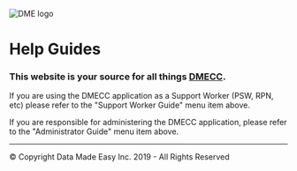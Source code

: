 ![DME logo](https://www.dmecc.ca/assets/images/dme_client_care_logo.jpg)

# Help Guides

### This website is your source for all things [DMECC](https://dmecc.ca).

If you are using the DMECC application as a Support Worker (PSW, RPN, etc) please refer to the "Support Worker Guide" menu item above.

If you are responsible for administering the DMECC application, please refer to the "Administrator Guide" menu item above.




---
© Copyright Data Made Easy Inc. 2019 - All Rights Reserved
